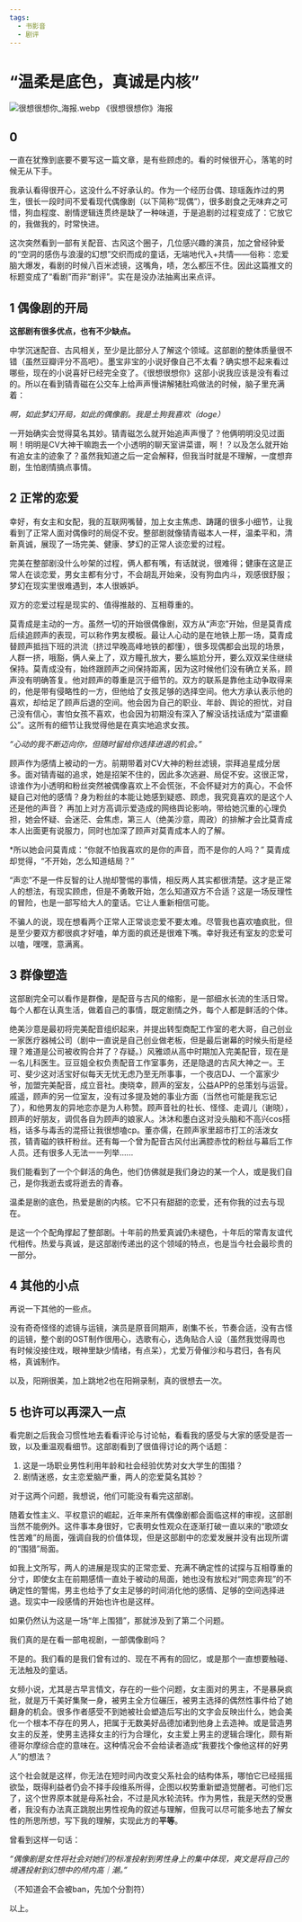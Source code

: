 ```yaml
---
tags:
  - 书影音
  - 剧评
---
```


# “温柔是底色，真诚是内核”

![很想很想你_海报.webp](../public/很想很想你_海报.webp)
《很想很想你》海报


## 0

一直在犹豫到底要不要写这一篇文章，是有些顾虑的。看的时候很开心，落笔的时候无从下手。

我承认看得很开心，这没什么不好承认的。作为一个经历台偶、琼瑶轰炸过的男生，很长一段时间不爱看现代偶像剧（以下简称“现偶”），很多剧食之无味弃之可惜，狗血程度、剧情逻辑连贯终是缺了一种味道，于是追剧的过程变成了：它放它的，我做我的，时常快进。

这次突然看到一部有关配音、古风这个圈子，几位感兴趣的演员，加之曾经钟爱的“空洞的感伤与浪漫的幻想”交织而成的童话，无端地代入+共情——俗称：恋爱脑大爆发，看剧的时候八百米滤镜，这嘴角，啧，怎么都压不住。因此这篇推文的标题变成了“看剧”而非“剧评”。实在是没办法抽离出来点评。


## 1 偶像剧的开局

**这部剧有很多优点，也有不少缺点。**

中学沉迷配音、古风相关，至少是比部分人了解这个领域。这部剧的整体质量很不错（虽然豆瓣评分不高吧）。墨宝非宝的小说好像自己不太看？确实想不起来看过哪些，现在的小说喜好已经完全变了。《很想很想你》这部小说我应该是没有看过的。所以在看到锖青磁在公交车上给声声慢讲解猪肚鸡做法的时候，脑子里充满着：

*啊，如此梦幻开局，如此的偶像剧。我是土狗我喜欢（doge）*

一开始确实会觉得莫名其妙。锖青磁怎么就开始追声声慢了？他俩明明没见过面啊！明明是CV大神干嘛跑去一个小透明的聊天室讲菜谱，啊！？以及怎么就开始有追女主的迹象了？虽然我知道之后一定会解释，但我当时就是不理解，一度想弃剧，生怕剧情搞点事情。


## 2 正常的恋爱

幸好，有女主和女配，我的互联网嘴替，加上女主焦虑、踌躇的很多小细节，让我看到了正常人面对偶像时的局促不安。整部剧就像锖青磁本人一样，温柔平和，清新真诚，展现了一场完美、健康、梦幻的正常人谈恋爱的过程。

完美在整部剧没什么吵架的过程，俩人都有嘴，有话就说，很难得；健康在这是正常人在谈恋爱，男女主都有分寸，不会胡乱开始亲，没有狗血内斗，观感很舒服；梦幻在现实里很难遇到，本人很嫉妒。

双方的恋爱过程是现实的、值得推敲的、互相尊重的。

莫青成是主动的一方。虽然一切的开始很偶像剧，双方从“声恋”开始，但是莫青成后续追顾声的表现，可以称作男友模板。最让人心动的是在地铁上那一场，莫青成替顾声抵挡下班的洪流（挤过早晚高峰地铁的都懂），很多现偶都会出现的场景，人群一挤，哦豁，俩人亲上了，双方瞳孔放大，要么尴尬分开，要么双双呆住继续保持。莫青成没有，始终跟顾声之间保持距离，因为这时候他们没有确立关系，顾声没有明确答复。他对顾声的尊重是沉于细节的。双方的联系是靠他主动争取得来的，他是带有侵略性的一方，但他给了女孩足够的选择空间。他大方承认表示他的喜欢，却给足了顾声后退的空间。他会因为自己的职业、年龄、舆论的担忧，对自己没有信心，害怕女孩不喜欢，也会因为初期没有深入了解没话找话成为“菜谱癫公”。这所有的细节让我觉得他是在真实地追求女孩。

*“心动的我不断迈向你，但随时留给你选择进退的机会。”*

顾声作为感情上被动的一方。前期带着对CV大神的粉丝滤镜，崇拜追星成分居多。面对锖青磁的追求，她是招架不住的，因此多次逃避、局促不安。这很正常，谅谁作为小透明和粉丝突然被偶像喜欢上不会慌张，不会怀疑对方的真心，不会怀疑自己对他的感情？身为粉丝的本能让她感到疑惑、顾虑，我究竟喜欢的是这个人还是他的声音？ 再加上对方高调示爱造成的网络舆论影响，带给她沉重的心理负担，她会怀疑、会迷茫、会焦虑，第三人（绝美沙意，周政）的排解才会比莫青成本人出面更有说服力，同时也加深了顾声对莫青成本人的了解。

*所以她会问莫青成：“你就不怕我喜欢的是你的声音，而不是你的人吗？” 
莫青成却觉得，“不开始，怎么知道结局？”

“声恋”不是一件反智的让人抛却警惕的事情，相反两人其实都很清楚。这才是正常人的想法，有现实顾虑，但是不勇敢开始，怎么知道双方不合适？这是一场反理性的冒险，也是一部写给大人的童话。它让人重新相信可能。

不骗人的说，现在想看两个正常人正常谈恋爱不要太难。尽管我也喜欢嗑疯批，但是至少要双方都很疯才好嗑，单方面的疯还是很难下嘴。幸好我还有室友的恋爱可以嗑，嘿嘿，意满离。


## 3 群像塑造

这部剧完全可以看作是群像，是配音与古风的缩影，是一部细水长流的生活日常。每个人都在认真生活，做着自己的事情，既定剧情之外，每个人都是鲜活的个体。

绝美沙意是最初将完美配音组织起来，并提出转型商配工作室的老大哥，自己创业一家医疗器械公司（剧中一直说是自己创业做老板，但是最后谢幕的时候头衔是经理？难道是公司被收购合并了？存疑。）风雅颂从高中时期加入完美配音，现在是一名儿科医生。豆豆姐全权负责配音工作室事务，还是隐退的古风大神之一。王可、斐少这对活宝好似每天无忧无虑乃至无所事事，一个夜店DJ、一个富家少爷，加盟完美配音，成立音社。庚晓幸，顾声的室友，公益APP的总策划与运营。戚遥，顾声的另一位室友，没有过多提及她的事业方面（当然也可能是我忘记了），和他男友的异地恋亦是为人称赞。顾声音社的社长、怪怪、走调儿（谢晓），顾声的好朋友，调侃各自为顾声的娘家人。沐沐和墨白这对没头脑和不高兴cos搭档，话多与毒舌的混搭让我很想嗑cp。董亦儒，在顾声家里超市打工的活泼女孩，锖青磁的铁杆粉丝。还有每一个曾为配音古风付出满腔赤忱的粉丝与幕后工作人员。还有很多人无法一一列举......

我们能看到了一个个鲜活的角色，他们仿佛就是我们身边的某一个人，或是我们自己，是你我逝去或将逝去的青春。

温柔是剧的底色，热爱是剧的内核。它不只有甜甜的恋爱，还有你我的过去与现在。

是这一个个配角撑起了整部剧。十年前的热爱真诚仍未褪色，十年后的常青友谊代代相传。热爱与真诚，是这部剧传递出的这个领域的特点，也是当今社会最珍贵的一部分。


## 4 其他的小点

再说一下其他的一些点。

没有奇奇怪怪的滤镜与运镜，演员是原音同期声，剧集不长，节奏合适，没有古怪的运镜，整个剧的OST制作很用心，选歌有心，选角贴合人设（虽然我觉得周也有时候没接住戏，眼神里缺少情绪，有点呆），尤爱万骨催沙和与君归，各有风格，真诚制作。

以及，阳朔很美，加上跳地2也在阳朔录制，真的很想去一次。


## 5 也许可以再深入一点


看完剧之后我会习惯性地去看看评论与讨论帖，看看我的感受与大家的感受是否一致，以及重温观看细节。这部剧看到了很值得讨论的两个话题：

1. 这是一场职业男性利用年龄和社会经验优势对女大学生的围猎？
2. 剧情迷惑，女主恋爱脑严重，两人的恋爱莫名其妙？

对于这两个问题，我想说，他们可能没有看完这部剧。

随着女性主义、平权意识的崛起，近年来所有偶像剧都会面临这样的审视，这部剧当然不能例外。这件事本身很好，它表明女性观众在逐渐打破一直以来的“歌颂女性苦难”的局面，强调自我的价值体现，但是这部剧中的恋爱发展并没有出现所谓的“围猎”局面。

如我上文所写，两人的进展是现实的正常恋爱、充满不确定性的试探与互相尊重的分寸，即使女主在前期感情一直处于被动的局面，她也没有放松对“网恋奔现”的不确定性的警惕，男主也给予了女主足够的时间消化他的感情、足够的空间选择进退。现实中一段感情的开始也许也是这样。

如果仍然认为这是一场“年上围猎”，那就涉及到了第二个问题。

我们真的是在看一部电视剧，一部偶像剧吗？

不是的。我们看的是我们曾有过的、现在不再有的回忆，或是那个一直想要触碰、无法触及的童话。

女频小说，尤其是古早言情文，存在的一些个问题，女主面对的男主，不是暴戾疯批，就是万千美好集聚一身，被男主全方位碾压，被男主选择的偶然性事件给了她翻身的机会。很多作者感受不到她被社会塑造后写出的文字会反映出什么，她会美化一个根本不存在的男人，把属于无数美好品德加诸到他身上去造神。或是营造男女主的反差，使男主选择女主的行为合理化，女主爱上男主的逻辑合理化，颇有斯德哥尔摩综合症的意味在。这种情况会不会给读者造成“我要找个像他这样的好男人”的想法？

这个社会就是这样，你无法在短时间内改变父系社会的结构体系，哪怕它已经摇摇欲坠，既得利益者仍会不择手段维系所得，企图以权势重新塑造觉醒者。可他们忘了，这个世界原本就是母系社会，不过是风水轮流转。作为男性，我是天然的受惠者，我没有办法真正跳脱出男性视角的叙述与理解，但我可以尽可能多地去了解女性的所思所想，写下我的理解，实现此方的**平等**。

曾看到这样一句话：

*“偶像剧是女性将社会对她们的标准投射到男性身上的集中体现，爽文是将自己的境遇投射到幻想中的颅内高｜潮。”*

（不知道会不会被ban，先加个分割符）

以上。

